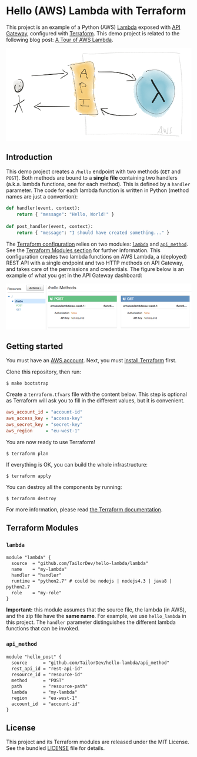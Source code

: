Hello (AWS) Lambda with Terraform
=================================

This project is an example of a Python (AWS)
[Lambda](https://aws.amazon.com/lambda/) exposed with [API
Gateway](https://aws.amazon.com/api-gateway/), configured with
[Terraform](https://www.terraform.io/). This demo project is related to the
following blog post: [A Tour of AWS
Lambda](https://tailordev.fr/blog/2016/07/08/a-tour-of-aws-lambda/).


![](doc/big-picture.png)


## Introduction

This demo project creates a `/hello` endpoint with two methods (`GET` and
`POST`). Both methods are bound to a **single file** containing two handlers
(a.k.a. lambda functions, one for each method). This is defined by a `handler`
parameter. The code for each lambda function is written in Python (method names
are just a convention):

```python
def handler(event, context):
    return { "message": "Hello, World!" }

def post_handler(event, context):
    return { "message": "I should have created something..." }
```

The [Terraform configuration](hello_lambda.tf) relies on two modules:
[`lambda`](lambda/) and [`api_method`](api_method/). See the [Terraform Modules
section](#terraform-modules) for further information. This configuration creates
two lambda functions on AWS Lambda, a (deployed) REST API with a single endpoint
and two HTTP methods on API Gateway, and takes care of the permissions and
credentials. The figure below is an example of what you get in the API Gateway
dashboard:

![](doc/hello.png)


## Getting started

You must have an [AWS account](http://aws.amazon.com/). Next, you must [install
Terraform](https://www.terraform.io/intro/getting-started/install.html) first.

Clone this repository, then run:

    $ make bootstrap

Create a `terraform.tfvars` file with the content below. This step is optional
as Terraform will ask you to fill in the different values, but it is convenient.

```ini
aws_account_id = "account-id"
aws_access_key = "access-key"
aws_secret_key = "secret-key"
aws_region     = "eu-west-1"
```

You are now ready to use Terraform!

    $ terraform plan

If everything is OK, you can build the whole infrastructure:

    $ terraform apply

You can destroy all the components by running:

    $ terraform destroy

For more information, please read [the Terraform
documentation](https://www.terraform.io/docs/index.html).


## Terraform Modules

### `lambda`

```hcl
module "lambda" {
  source  = "github.com/TailorDev/hello-lambda/lambda"
  name    = "my-lambda"
  handler = "handler"
  runtime = "python2.7" # could be nodejs | nodejs4.3 | java8 | python2.7
  role    = "my-role"
}
```

**Important:** this module assumes that the source file, the lambda (in AWS),
and the zip file have the **same name**. For example, we use `hello_lambda` in
this project. The `handler` parameter distinguishes the different lambda
functions that can be invoked.

### `api_method`

```hcl
module "hello_post" {
  source      = "github.com/TailorDev/hello-lambda/api_method"
  rest_api_id = "rest-api-id"
  resource_id = "resource-id"
  method      = "POST"
  path        = "resource-path"
  lambda      = "my-lambda"
  region      = "eu-west-1"
  account_id  = "account-id"
}
```


## License

This project and its Terraform modules are released under the MIT License. See
the bundled [LICENSE](LICENSE.md) file for details.
